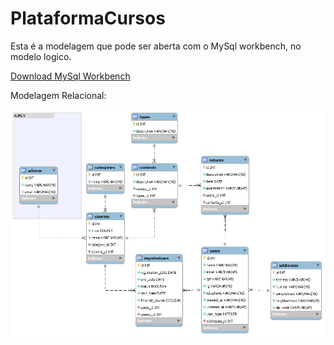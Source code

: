 # PlataformaCursos

Esta é a modelagem que pode ser aberta com o MySql workbench, no modelo logico.

[Download MySql Workbench](https://dev.mysql.com/downloads/workbench/)

Modelagem Relacional:

![imagem](https://github.com/thevalter/PlataformaCursos/blob/master/modelagem%20cursos.png)

